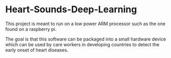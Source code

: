 # Heart-Sounds-Deep-Learning
This project is meant to run on a low power ARM processor
such as the one found on a raspberry pi.

The goal is that this software can be packaged into a small
hardware device which can be used by care workers in developing 
countries to detect the early onset of heart diseases.


